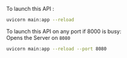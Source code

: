 To launch this API :
```bash
uvicorn main:app --reload
```


To launch this API on any port if 8000 is busy:    
Opens the Server on `8080`
```bash
uvicorn main:app --reload --port 8080
```